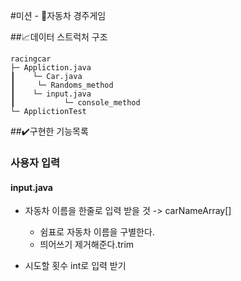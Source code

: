 #미션 - 🚗자동차 경주게임

##📈데이터 스트럭처 구조
 ```
racingcar
 ├─ Appliction.java
 ┃    └─ Car.java
 ┃	   └─ Randoms_method
 ┃    └─ input.java
 ┃           └─ console_method
 └─ ApplictionTest
```

##✔️구현한 기능목록 

### 사용자 입력 
#### input.java 
 - 자동차 이름을 한줄로 입력 받을 것 -> carNameArray[]
     - 쉼표로 자동차 이름을 구별한다.
     - 띄어쓰기 제거해준다.trim
  
 - 시도할 횟수 int로 입력 받기

